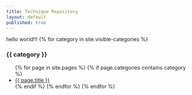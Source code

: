 ```yaml
---
title: Technique Repository
layout: default
published: true
---
```


hello world!!!
{% for category in site.visible-categories %}
### {{ category }}
<ul>
{% for page in site.pages %}
{% if page.categories contains category %}
<li><a href="{{ page.url | replace_first:'/',''}}">{{ page.title }}</a></li>
{% endif %}
{% endfor %}
{% endfor %}